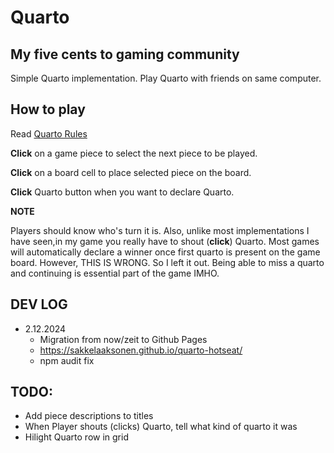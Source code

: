 # Quarto 

## My five cents to gaming community

Simple Quarto implementation. Play Quarto with friends on same computer.

## How to play

Read [Quarto Rules](https://en.wikipedia.org/wiki/Quarto_%28board_game%29)

**Click** on a game piece to select the next piece to be played.

**Click** on a board cell to place selected piece on the board.

**Click** Quarto button when you want to declare Quarto.

**NOTE**


Players should know who's turn it is. 
Also, unlike most implementations I have seen,in my game you really have to shout (**click**) Quarto. Most games will automatically declare a winner once first quarto is present on the game board. However, THIS IS WRONG. So I left it out. Being able to miss a quarto and continuing is essential part of the game IMHO.


## DEV LOG

- 2.12.2024 
    - Migration from now/zeit to Github Pages
    - https://sakkelaaksonen.github.io/quarto-hotseat/
    - npm audit fix


## TODO: 
- Add piece descriptions to titles
- When Player shouts (clicks) Quarto, tell what kind of quarto it was
- Hilight Quarto row in grid


